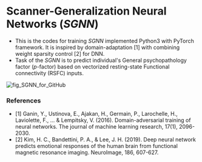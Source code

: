 # Scanner-Generalization Neural Networks (*SGNN*)
* This is the codes for training *SGNN* implemented Python3 with PyTorch framework. It is inspired by domain-adaptation [1] with combining weight sparsity control [2] for DNN.
* Task of the *SGNN* is to predict individual's General psychopathology factor (*p*-factor) based on vectorized resting-state Functional connectivity (RSFC) inputs.

![fig_SGNN_for_GitHub](https://user-images.githubusercontent.com/84111614/148539569-c174a3db-5ffb-4ea5-846d-4218c87b28cf.jpg)

### References
* [1] Ganin, Y., Ustinova, E., Ajakan, H., Germain, P., Larochelle, H., Laviolette, F., ... & Lempitsky, V. (2016). Domain-adversarial training of neural networks. The journal of machine learning research, 17(1), 2096-2030.
* [2] Kim, H. C., Bandettini, P. A., & Lee, J. H. (2019). Deep neural network predicts emotional responses of the human brain from functional magnetic resonance imaging. NeuroImage, 186, 607-627.
